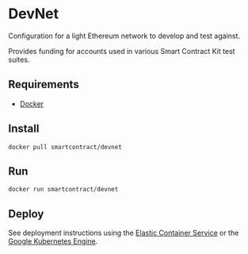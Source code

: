 # DevNet
Configuration for a light Ethereum network to develop and test against.

Provides funding for accounts used in various Smart Contract Kit test suites.

## Requirements

- [Docker](https://www.docker.com/)

## Install
```
docker pull smartcontract/devnet
```

## Run

```
docker run smartcontract/devnet
```

## Deploy

See deployment instructions using the [Elastic Container Service](https://github.com/smartcontractkit/devnet/tree/master/ecs) or the [Google Kubernetes Engine](https://github.com/smartcontractkit/devnet/tree/master/k8s).
